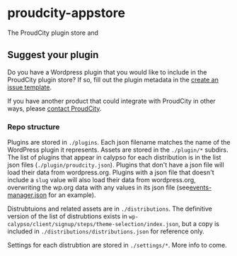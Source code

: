 # proudcity-appstore
The ProudCity plugin store and


## Suggest your plugin

Do you have a Wordpress plugin that you would like to include in the ProudCity plugin store?
If so, fill out the plugin metadata in the [create an issue template](https://github.com/proudcity/proudcity-appstore/issues/new).

If you have another product that could integrate with ProudCity in other ways, please [contact ProudCity](mailto:info@proudcity.com).


### Repo structure

Plugins are stored in `./plugins`. Each json filename matches the name of the WordPress plugin it represents. Assets are stored in the `./plugin/*` subdirs.  The list of plugins that appear in calypso for each distribution is in the list json files (`./plugin/proudcity.json`).  Plugins that don't have a json file will load their data from wordpress.org.  Plugins with a json file that doesn't include a `slug` value will also load their data from wordpress.org, overwriting the wp.org data with any values in its json file (see[events-manager.json](https://github.com/proudcity/proudcity-appstore/blob/gh-pages/plugins/events-manager.json) for an example).

Distrubtuions and related assets are in `./distributions`.  The definitive version of the list of distrubtions exists in `wp-calypso/client/signup/steps/theme-selection/index.json`, but a copy is included in `./distributions/distributions.json` for reference only.

Settings for each distrubtion are stored in `./settings/*`. More info to come.